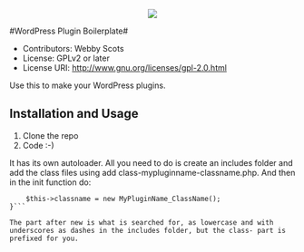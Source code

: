 <p align="center">
  <a href="https://github.com/LiamBailey/WooCommerce-Vendors-Bookings-Dashboard/blob/master/licence">
    <img src="https://img.shields.io/aur/license/yaourt.svg?style=flat-square">
  </a>


</p>

#WordPress Plugin Boilerplate#

* Contributors: Webby Scots
* License: GPLv2 or later
* License URI: http://www.gnu.org/licenses/gpl-2.0.html

Use this to make your WordPress plugins.

## Installation and Usage

1. Clone the repo
2. Code :-)

It has its own autoloader. All you need to do is create an includes folder and add the class files using add class-mypluginname-classname.php. And then in the init function do:

```if ($this_condition) {
    $this->classname = new MyPluginName_ClassName();
}```

The part after new is what is searched for, as lowercase and with underscores as dashes in the includes folder, but the class- part is prefixed for you.